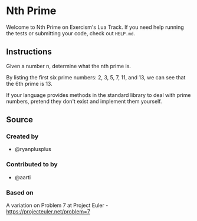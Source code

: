 # Nth Prime

Welcome to Nth Prime on Exercism's Lua Track.
If you need help running the tests or submitting your code, check out `HELP.md`.

## Instructions

Given a number n, determine what the nth prime is.

By listing the first six prime numbers: 2, 3, 5, 7, 11, and 13, we can see that the 6th prime is 13.

If your language provides methods in the standard library to deal with prime numbers, pretend they don't exist and implement them yourself.

## Source

### Created by

- @ryanplusplus

### Contributed to by

- @aarti

### Based on

A variation on Problem 7 at Project Euler - https://projecteuler.net/problem=7